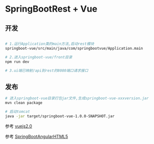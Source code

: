 # SpringBootRest + Vue


## 开发 

``` bash

# 1.运行Application类的main方法,启动rest模块
springboot-vue/src/main/java/com/springbootvue/Application.main

# 2.进入springboot-vue/front目录
npm run dev

# 3.ui端已映射/api到rest的8080端口请求接口


```

## 发布

``` bash
# 进入springboot-vue目录打包jar文件,生成springboot-vue-xxxversion.jar
mvn clean package

# 启动tomcat
java -jar target/springboot-vue-1.0.0-SNAPSHOT.jar

```

参考 [vuejs2.0](http://cn.vuejs.org/) 

参考 [SpringBootAngularHTML5](https://github.com/mpalourdio/SpringBootAngularHTML5) 

